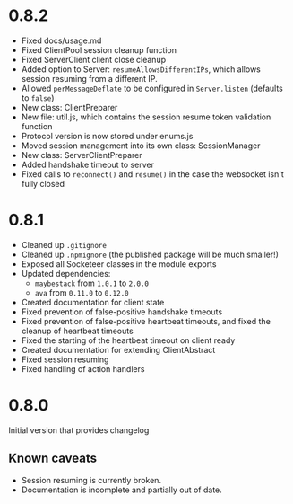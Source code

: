 0.8.2
===

* Fixed docs/usage.md
* Fixed ClientPool session cleanup function
* Fixed ServerClient client close cleanup
* Added option to Server: `resumeAllowsDifferentIPs`, which allows session resuming from a different IP.
* Allowed `perMessageDeflate` to be configured in `Server.listen` (defaults to `false`)
* New class: ClientPreparer
* New file: util.js, which contains the session resume token validation function
* Protocol version is now stored under enums.js
* Moved session management into its own class: SessionManager
* New class: ServerClientPreparer
* Added handshake timeout to server
* Fixed calls to `reconnect()` and `resume()` in the case the websocket isn't fully closed

0.8.1
===

* Cleaned up `.gitignore`
* Cleaned up `.npmignore` (the published package will be much smaller!)
* Exposed all Socketeer classes in the module exports
* Updated dependencies:
    - `maybestack` from `1.0.1` to `2.0.0`
    - `ava` from `0.11.0` to `0.12.0`
* Created documentation for client state
* Fixed prevention of false-positive handshake timeouts
* Fixed prevention of false-positive heartbeat timeouts, and fixed the cleanup of heartbeat timeouts
* Fixed the starting of the heartbeat timeout on client ready
* Created documentation for extending ClientAbstract
* Fixed session resuming
* Fixed handling of action handlers

0.8.0
===

Initial version that provides changelog

Known caveats
---

* Session resuming is currently broken.
* Documentation is incomplete and partially out of date.
